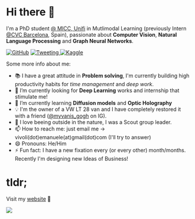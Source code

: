 # Hi there 👋

I'm a PhD student [@ MICC, Unifi](http://www.micc.unifi.it) in Mutlimodal Learning (previously Intern [@CVC Barcelona](http://www.cvc.uab.es), Spain), passionate about **Computer Vision**, **Natural Language Processing** and **Graph Neural Networks**.


[![GitHub](https://img.shields.io/badge/github-%23121011.svg?style=plastic&logo=github&logoColor=white)](https://www.github.com/emanuelevivoli)
[![Tweeting](https://img.shields.io/twitter/url/http/shields.io.svg?style=social)
](https://twitter.com/emanuelevivoli)
[![Kaggle](https://img.shields.io/badge/K-kaggle-blue.svg)](https://kaggle.com/emanuelevivoli)

Some more info about me:

- 📚 I have a great attitude in **Problem solving**, I'm currently building high productivity habits for *time management* and *deep work*.
- 🔭 I’m currently looking for **Deep Learning** works and internship that stimulate me!
- 🌱 I’m currently learning **Diffusion models** and **Optic Holography**
- 💡 I'm the owner of a VW LT 28 van and I have completely restored it with a friend ([@myvanis_gogh](https://www.instagram.com/myvanis_gogh/) on IG).
- 🌱 I love beeing outside in the nature, I was a Scout group leader.
- 📫 How to reach me: just email me -> vivoli(dot)emanuele(at)gmail(dot)com (I'll try to answer)
- 😄 Pronouns: He/Him
- ⚡ Fun fact: I have a new fixation every (or every other) month/months. Recently I'm designing new Ideas of Business! 

# tldr;

Visit my [website](https://www.emanuelevivoli.me) 🚀


[![](https://visitcount.itsvg.in/api?id=emanuelevivoli&label=Profile%20Views&color=0&icon=1&pretty=false)](https://www.emanuelevivoli.me)
